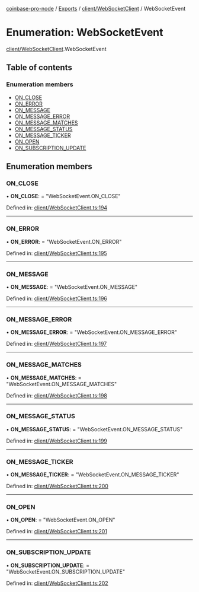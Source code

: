 [coinbase-pro-node](../../README.md) / [Exports](../../modules.md) / [client/WebSocketClient](../../modules/client_websocketclient.md) / WebSocketEvent

# Enumeration: WebSocketEvent

[client/WebSocketClient](../../modules/client_websocketclient.md).WebSocketEvent

## Table of contents

### Enumeration members

- [ON_CLOSE](websocketclient.websocketevent.md#on_close)
- [ON_ERROR](websocketclient.websocketevent.md#on_error)
- [ON_MESSAGE](websocketclient.websocketevent.md#on_message)
- [ON_MESSAGE_ERROR](websocketclient.websocketevent.md#on_message_error)
- [ON_MESSAGE_MATCHES](websocketclient.websocketevent.md#on_message_matches)
- [ON_MESSAGE_STATUS](websocketclient.websocketevent.md#on_message_status)
- [ON_MESSAGE_TICKER](websocketclient.websocketevent.md#on_message_ticker)
- [ON_OPEN](websocketclient.websocketevent.md#on_open)
- [ON_SUBSCRIPTION_UPDATE](websocketclient.websocketevent.md#on_subscription_update)

## Enumeration members

### ON_CLOSE

• **ON_CLOSE**: = "WebSocketEvent.ON_CLOSE"

Defined in: [client/WebSocketClient.ts:194](https://github.com/bennycode/coinbase-pro-node/blob/3350621/src/client/WebSocketClient.ts#L194)

---

### ON_ERROR

• **ON_ERROR**: = "WebSocketEvent.ON_ERROR"

Defined in: [client/WebSocketClient.ts:195](https://github.com/bennycode/coinbase-pro-node/blob/3350621/src/client/WebSocketClient.ts#L195)

---

### ON_MESSAGE

• **ON_MESSAGE**: = "WebSocketEvent.ON_MESSAGE"

Defined in: [client/WebSocketClient.ts:196](https://github.com/bennycode/coinbase-pro-node/blob/3350621/src/client/WebSocketClient.ts#L196)

---

### ON_MESSAGE_ERROR

• **ON_MESSAGE_ERROR**: = "WebSocketEvent.ON_MESSAGE_ERROR"

Defined in: [client/WebSocketClient.ts:197](https://github.com/bennycode/coinbase-pro-node/blob/3350621/src/client/WebSocketClient.ts#L197)

---

### ON_MESSAGE_MATCHES

• **ON_MESSAGE_MATCHES**: = "WebSocketEvent.ON_MESSAGE_MATCHES"

Defined in: [client/WebSocketClient.ts:198](https://github.com/bennycode/coinbase-pro-node/blob/3350621/src/client/WebSocketClient.ts#L198)

---

### ON_MESSAGE_STATUS

• **ON_MESSAGE_STATUS**: = "WebSocketEvent.ON_MESSAGE_STATUS"

Defined in: [client/WebSocketClient.ts:199](https://github.com/bennycode/coinbase-pro-node/blob/3350621/src/client/WebSocketClient.ts#L199)

---

### ON_MESSAGE_TICKER

• **ON_MESSAGE_TICKER**: = "WebSocketEvent.ON_MESSAGE_TICKER"

Defined in: [client/WebSocketClient.ts:200](https://github.com/bennycode/coinbase-pro-node/blob/3350621/src/client/WebSocketClient.ts#L200)

---

### ON_OPEN

• **ON_OPEN**: = "WebSocketEvent.ON_OPEN"

Defined in: [client/WebSocketClient.ts:201](https://github.com/bennycode/coinbase-pro-node/blob/3350621/src/client/WebSocketClient.ts#L201)

---

### ON_SUBSCRIPTION_UPDATE

• **ON_SUBSCRIPTION_UPDATE**: = "WebSocketEvent.ON_SUBSCRIPTION_UPDATE"

Defined in: [client/WebSocketClient.ts:202](https://github.com/bennycode/coinbase-pro-node/blob/3350621/src/client/WebSocketClient.ts#L202)

